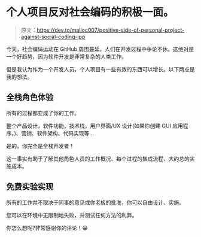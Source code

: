 # 个人项目反对社会编码的积极一面。

> 原文：<https://dev.to/malloc007/positive-side-of-personal-project-against-social-coding-jpp>

今天，社会编码运动在 GitHub 周围蔓延，人们在开发过程中争论不休。这绝对是一个好趋势，因为软件开发是非常复杂的人类工作。

但是我认为作为一个开发人员，个人项目有一些有效的东西可以增长。以下两点是我的想法。

## 全栈角色体验

所有的过程都变成了你的工作。

整个产品设计，软件功能，技术栈，用户界面/UX 设计(如果你创建 GUI 应用程序。)、营销、软件架构、代码实现等...

是的，你完全是全栈开发者！

这一事实有助于了解其他角色人员的工作概况、每个过程的集成流程、大约总的实施成本。

## 免费实验实现

所有的工作并不取决于同事的意见或你老板的批准，你可以自由设计、实施。

您可以在环境中无限制地失败，并测试任何方法的利弊。

你怎么想呢?非常感谢你的评论！😁